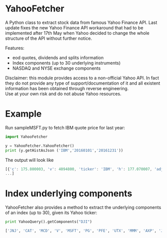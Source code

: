 YahooFetcher
===============

A Python class to extract stock data from famous Yahoo Finance API.
Last update fixes the new Yahoo Finance API workaround that had to be implemented after 17th May when Yahoo decided to change the whole structure of the API without further notice.

Features:
  * eod quotes, dividends and splits information
  * Index components (up to 30 underlying instruments)
  * NASDAQ and NYSE exchange components


Disclaimer:
this module provides access to a non-official Yahoo API. In fact they do not provide any type of support/documentation
of it and all existent information has been obtained through reverse engineering. <br>
Use at your own risk and do not abuse Yahoo resources.

Example
=======
Run sampleMSFT.py to fetch IBM quote price for last year:
```python
import YahooFetcher

y = YahooFetcher.YahooFetcher()
print (y.getHistAsJson ('IBM','20160101','20161231'))
```
The output will look like
```javascript
[{'c': 175.800003, 'v': 4094800, 'ticker': 'IBM', 'h': 177.070007, 'adjc': 175.800003, 'l': 174.580002, 'date': '2017-01-30', 'o': 176.979996},
...]
```
Index underlying components
===========================

YahooFetcher also provides a method to extract the underlying components of an index (up to 30), given its Yahoo ticker:
```python
print YahooQuery().getComponents("DJI")

['JNJ', 'CAT', 'MCD', 'V', 'MSFT', 'PG', 'PFE', 'UTX', 'MMM', 'AXP', 'JPM', 'VZ', 'INTC', 'BA', 'GE', 'HD', 'GS', 'DIS', 'IBM', 'AAPL', 'UNH', 'XOM', 'WMT', 'KO', 'TRV', 'DD', 'NKE', 'MRK', 'CSCO', 'CVX']
```
